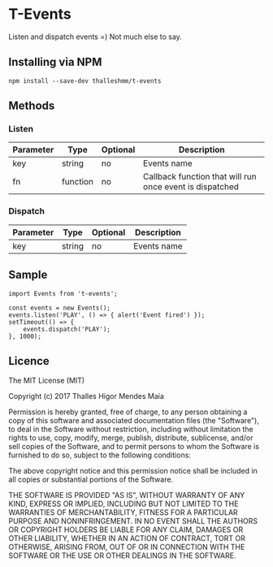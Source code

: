 # T-Events

Listen and dispatch events =) Not much else to say.

## Installing via NPM

```
npm install --save-dev thalleshmm/t-events
```

## Methods

### Listen
|Parameter|Type|Optional|Description|
|---|---|---|---|
|key|string|no|Events name|
|fn|function|no|Callback function that will run once event is dispatched|

### Dispatch
|Parameter|Type|Optional|Description|
|---|---|---|---|
|key|string|no|Events name|

## Sample

```JS
import Events from 't-events';

const events = new Events();
events.listen('PLAY', () => { alert('Event fired') });
setTimeout(() => {
    events.dispatch('PLAY');
}, 1000);
```

## Licence

The MIT License (MIT)

Copyright (c) 2017 Thalles Higor Mendes Maia

Permission is hereby granted, free of charge, to any person obtaining a copy of
this software and associated documentation files (the "Software"), to deal in
the Software without restriction, including without limitation the rights to
use, copy, modify, merge, publish, distribute, sublicense, and/or sell copies of
the Software, and to permit persons to whom the Software is furnished to do so,
subject to the following conditions:

The above copyright notice and this permission notice shall be included in all
copies or substantial portions of the Software.

THE SOFTWARE IS PROVIDED "AS IS", WITHOUT WARRANTY OF ANY KIND, EXPRESS OR
IMPLIED, INCLUDING BUT NOT LIMITED TO THE WARRANTIES OF MERCHANTABILITY, FITNESS
FOR A PARTICULAR PURPOSE AND NONINFRINGEMENT. IN NO EVENT SHALL THE AUTHORS OR
COPYRIGHT HOLDERS BE LIABLE FOR ANY CLAIM, DAMAGES OR OTHER LIABILITY, WHETHER
IN AN ACTION OF CONTRACT, TORT OR OTHERWISE, ARISING FROM, OUT OF OR IN
CONNECTION WITH THE SOFTWARE OR THE USE OR OTHER DEALINGS IN THE SOFTWARE.
